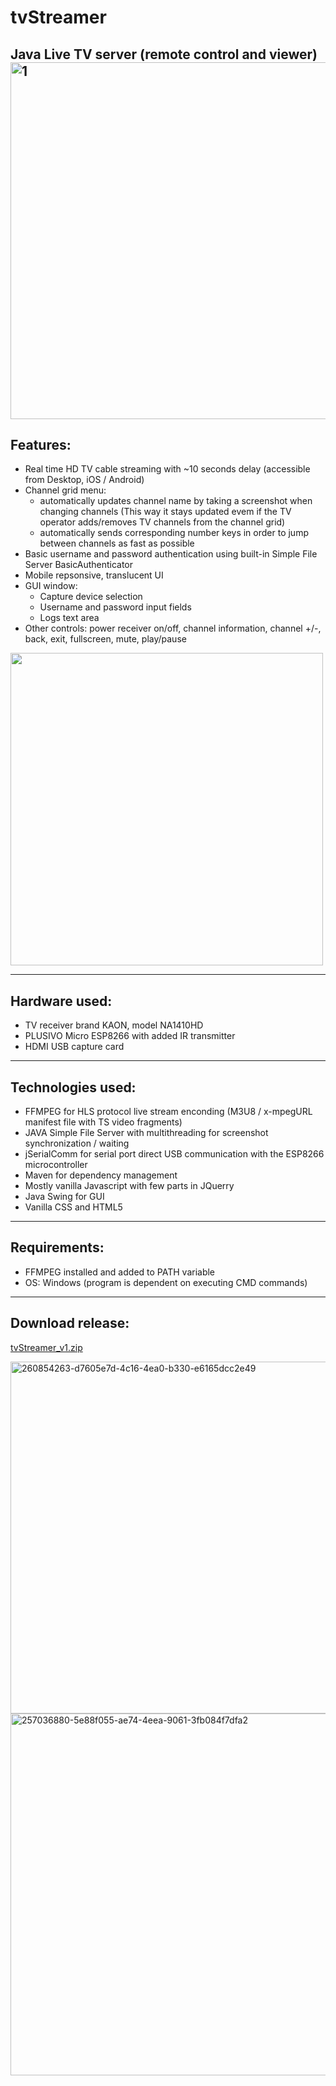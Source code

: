 # tvStreamer
Java Live TV server (remote control and viewer)
<br>
<img width="571" alt="1" src="https://github.com/vladcomarlau/tvStreamer/assets/102293760/4de1306c-dc4d-45a2-8588-c89c1ef891d4">
---
## Features:
  - Real time HD TV cable streaming with ~10 seconds delay (accessible from Desktop, iOS / Android)
  - Channel grid menu:
      - automatically updates channel name by taking a screenshot when changing channels
        (This way it stays updated evem if the TV operator adds/removes TV channels from the channel grid)
      - automatically sends corresponding number keys in order to jump between channels as fast as possible
  - Basic username and password authentication using built-in Simple File Server BasicAuthenticator
  - Mobile repsonsive, translucent UI
  - GUI window:
      - Capture device selection
      - Username and password input fields
      - Logs text area
  - Other controls: power receiver on/off, channel information, channel +/-, back, exit, fullscreen, mute, play/pause
<img width="500" src="https://github.com/vladcomarlau/tvStreamer/assets/102293760/563673b4-dcb4-41f8-9ae0-dcea4ce65645">

---
## Hardware used:
  - TV receiver brand KAON, model NA1410HD
  - PLUSIVO Micro ESP8266 with added IR transmitter
  - HDMI USB capture card

---
## Technologies used:
  - FFMPEG for HLS protocol live stream enconding (M3U8 / x-mpegURL manifest file with TS video fragments)
  - JAVA Simple File Server with multithreading for screenshot synchronization / waiting
  - jSerialComm for serial port direct USB communication with the ESP8266 microcontroller
  - Maven for dependency management
  - Mostly vanilla Javascript with few parts in JQuerry
  - Java Swing for GUI
  - Vanilla CSS and HTML5

---
## Requirements:
- FFMPEG installed and added to PATH variable
- OS: Windows (program is dependent on executing CMD commands)
---

## Download release:
<a href="https://github.com/vladcomarlau/tvStreamer/releases/tag/v1">tvStreamer_v1.zip</a>

<img width="563" alt="260854263-d7605e7d-4c16-4ea0-b330-e6165dcc2e49" src="https://github.com/vladcomarlau/tvStreamer/assets/102293760/dd74ae8c-b57b-461a-be8a-cdbbacad1e67">
<img width="579" alt="257036880-5e88f055-ae74-4eea-9061-3fb084f7dfa2" src="https://github.com/vladcomarlau/tvStreamer/assets/102293760/3632a588-ab56-4602-ae3a-ce0948c73fbc">


